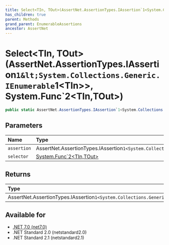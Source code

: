 ```yaml
---
title: Select<TIn, TOut>(AssertNet.AssertionTypes.IAssertion`1<System.Collections.Generic.IEnumerable`1<TIn>>, System.Func`2<TIn,TOut>)
has_children: true
parent: Methods
grand_parent: EnumerableAssertions
ancestor: AssertNet
---
```

# Select&lt;TIn, TOut&gt;(AssertNet.AssertionTypes.IAssertion`1&lt;System.Collections.Generic.IEnumerable`1&lt;TIn&gt;&gt;, System.Func`2&lt;TIn,TOut&gt;)

```csharp
public static AssertNet.AssertionTypes.IAssertion`1<System.Collections.Generic.IEnumerable`1<TOut>> Select<TIn, TOut>(AssertNet.AssertionTypes.IAssertion`1<System.Collections.Generic.IEnumerable`1<TIn>> assertion, System.Func`2<TIn,TOut> selector);
```

## Parameters
|Name|Type|Description|
|:-|:-|:-|
|`assertion`|AssertNet.AssertionTypes.IAssertion`1<System.Collections.Generic.IEnumerable`1<TIn>>||
|`selector`|[System.Func`2<TIn,TOut>](https://learn.microsoft.com/en-us/dotnet/api/system.func-2<tin,tout>)||

## Returns
|Type|Description|
|:-|:-|
|AssertNet.AssertionTypes.IAssertion`1<System.Collections.Generic.IEnumerable`1<TOut>>||

## Available for
- [.NET 7.0 (net7.0)](https://versionsof.net/core/7.0/)
- .NET Standard 2.0 (netstandard2.0)
- .NET Standard 2.1 (netstandard2.1)
